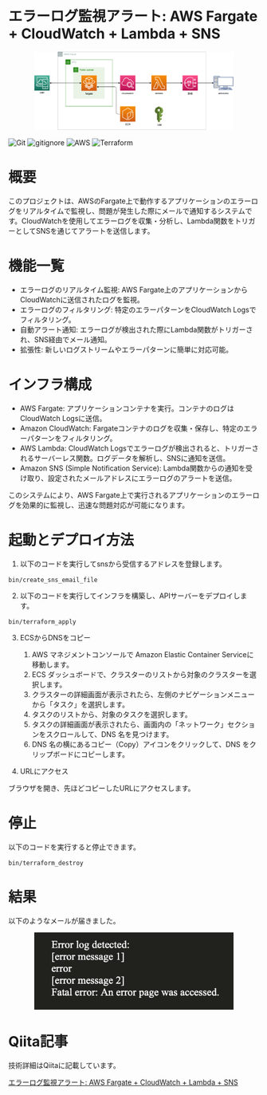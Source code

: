 # エラーログ監視アラート: AWS Fargate + CloudWatch + Lambda + SNS

<p align="center">
  <img src="sources/aws.png" alt="animated" width="400">
</p>

![Git](https://img.shields.io/badge/GIT-E44C30?logo=git&logoColor=white)
![gitignore](https://img.shields.io/badge/gitignore%20io-204ECF?logo=gitignoredotio&logoColor=white)
![AWS](https://img.shields.io/badge/AWS-%23FF9900.svg?logo=amazon-aws&logoColor=white)
![Terraform](https://img.shields.io/badge/terraform-%235835CC.svg?logo=terraform&logoColor=white)

# 概要
このプロジェクトは、AWSのFargate上で動作するアプリケーションのエラーログをリアルタイムで監視し、問題が発生した際にメールで通知するシステムです。CloudWatchを使用してエラーログを収集・分析し、Lambda関数をトリガーとしてSNSを通じてアラートを送信します。

# 機能一覧
+ エラーログのリアルタイム監視: AWS Fargate上のアプリケーションからCloudWatchに送信されたログを監視。
+ エラーログのフィルタリング: 特定のエラーパターンをCloudWatch Logsでフィルタリング。
+ 自動アラート通知: エラーログが検出された際にLambda関数がトリガーされ、SNS経由でメール通知。
+ 拡張性: 新しいログストリームやエラーパターンに簡単に対応可能。

# インフラ構成
+ AWS Fargate: アプリケーションコンテナを実行。コンテナのログはCloudWatch Logsに送信。
+ Amazon CloudWatch: Fargateコンテナのログを収集・保存し、特定のエラーパターンをフィルタリング。
+ AWS Lambda: CloudWatch Logsでエラーログが検出されると、トリガーされるサーバーレス関数。ログデータを解析し、SNSに通知を送信。
+ Amazon SNS (Simple Notification Service): Lambda関数からの通知を受け取り、設定されたメールアドレスにエラーログのアラートを送信。

このシステムにより、AWS Fargate上で実行されるアプリケーションのエラーログを効果的に監視し、迅速な問題対応が可能になります。


# 起動とデプロイ方法

1. 以下のコードを実行してsnsから受信するアドレスを登録します。
```
bin/create_sns_email_file
```

2. 以下のコードを実行してインフラを構築し、APIサーバーをデプロイします。
```
bin/terraform_apply
```

3. ECSからDNSをコピー
    1. AWS マネジメントコンソールで Amazon Elastic Container Serviceに移動します。
    2. ECS ダッシュボードで、クラスターのリストから対象のクラスターを選択します。
    3. クラスターの詳細画面が表示されたら、左側のナビゲーションメニューから「タスク」を選択します。
    4. タスクのリストから、対象のタスクを選択します。
    5. タスクの詳細画面が表示されたら、画面内の「ネットワーク」セクションをスクロールして、DNS 名を見つけます。
    6. DNS 名の横にあるコピー（Copy）アイコンをクリックして、DNS をクリップボードにコピーします。

4. URLにアクセス

ブラウザを開き、先ほどコピーしたURLにアクセスします。

# 停止
以下のコードを実行すると停止できます。
```
bin/terraform_destroy
```

# 結果

以下のようなメールが届きました。

<p align="center">
  <img src="sources/email.png" alt="animated" width="400">
</p>

# Qiita記事

技術詳細はQiitaに記載しています。

[エラーログ監視アラート: AWS Fargate + CloudWatch + Lambda + SNS](https://qiita.com/sugiyama404/items/77656bed943b529a2c0e)










